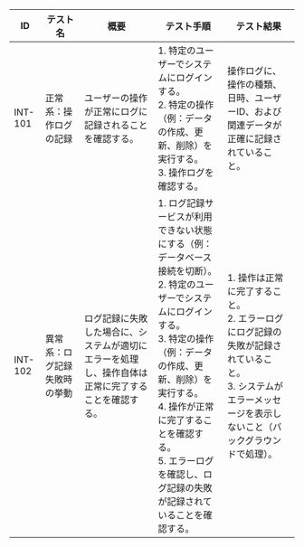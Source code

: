 | ID | テスト名 | 概要 | テスト手順 | テスト結果 |
|------|----------|--------|------------|------------|
| INT-101 | 正常系：操作ログの記録 | ユーザーの操作が正常にログに記録されることを確認する。 | 1. 特定のユーザーでシステムにログインする。<br>2. 特定の操作（例：データの作成、更新、削除）を実行する。<br>3. 操作ログを確認する。 | 操作ログに、操作の種類、日時、ユーザーID、および関連データが正確に記録されていること。 |
| INT-102 | 異常系：ログ記録失敗時の挙動 | ログ記録に失敗した場合に、システムが適切にエラーを処理し、操作自体は正常に完了することを確認する。 | 1. ログ記録サービスが利用できない状態にする（例：データベース接続を切断）。<br>2. 特定のユーザーでシステムにログインする。<br>3. 特定の操作（例：データの作成、更新、削除）を実行する。<br>4. 操作が正常に完了することを確認する。<br>5. エラーログを確認し、ログ記録の失敗が記録されていることを確認する。 | 1. 操作は正常に完了すること。<br>2. エラーログにログ記録の失敗が記録されていること。<br>3. システムがエラーメッセージを表示しないこと（バックグラウンドで処理）。 | 